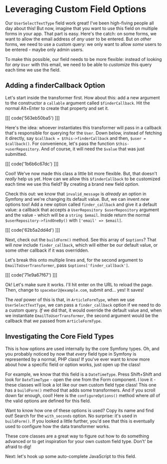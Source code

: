 # Leveraging Custom Field Options

Our `UserSelectTextType` field work great! I've been high-fiving people all day about
this! But now, imagine that you want to use this field on multiple forms in your
app. That part is easy. Here's the catch: on some forms, we want to allow the email
address of *any* user to be entered. But on *other* forms, we need to use a custom
query: we only want to allow *some* users to be entered - maybe only admin users.

To make this possible, our field needs to be more flexible: instead of looking for
*any* `User` with this email, we need to be able to *customize* this query each time
we use the field.

## Adding a finderCallback Option

Let's start inside the transformer first. How about this: add a new argument to
the constructor a `callable` argument called `$finderCallback`. Hit the normal
Alt+Enter to create that property and set it.

[[[ code('563eb50ba5') ]]]

Here's the idea: whoever instantiates this transformer will pass in a callback that's
responsible for querying for the `User`. Down below, instead of fetching it directly,
say `$callback = $this->finderCallback` and then, `$user = $callback()`. For convenience,
let's pass the function  `$this->userRepository`. And of course, it will need
the `$value` that was just submitted.

[[[ code('1b6b6c67dc') ]]]

Cool! We've now made this class a little bit more flexible. But, that doesn't *really*
help us yet. How can we allow this `$finderCallback` to be customized each time we
use this field? By creating a brand new field *option*.

Check this out: we know that `invalid_message` is *already* an option in Symfony
and we're changing its default value. But, we can invent *new* options too! Add a
new option called `finder_callback` and give it a default value: a callback that
accepts a `UserRepository $userRepository` argument and the value - which will be
a `string $email`. Inside return the normal `$userRepository->findOneBy()` with
`['email' => $email]`.

[[[ code('62b5a2dd4d') ]]]

Next, check out the `buildForm()` method. See this array of `$options`? That will *now*
include `finder_callback`, which will either be our default value, or some other
callback if it was overridden.

Let's break this onto multiple lines and, for the second argument to
`EmailToUserTransformer`, pass `$options['finder_callback']`.

[[[ code('71e9a67f67') ]]]

Ok! Let's make sure it works. I'll hit
enter on the URL to reload the page. Then, change to `spacebar2@example.com`,
submit and... yes! It saves!

The *real* power of this is that, in `ArticleFormType`, when we use
`UserSelectTextType`, we can pass a `finder_callback` option if we need to do a
custom query. *If* we did that, it would override the default value and, when we
instantiate `EmailToUserTransformer`, the second argument would be the callback
that *we* passed from `ArticleFormType`.

## Investigating the Core Field Types

This is how options are used internally by the core Symfony types. Oh, and you
probably noticed by now that *every* field type in Symfony is represented by a
normal, PHP class! If you've ever want to know more about how a specific field or
option works, just open up the class!

For example, we know that this field is a `DateTimeType`. Press Shift+Shift and
look for `DateTimeType` - open the one from the Form component. I love it - these
classes will look a lot like our own custom field type class! This one has a `buildForm()`
method that adds some transformers. And if you scroll down far enough, cool! Here
is the `configureOptions()` method where *all* of the valid options are defined
for this field.

Want to know how one of these options is used? Copy its name and find out! Search
for the `with_seconds` option. No surprise: it's used in `buildForm()`. If
you looked a little further, you'd see that this is eventually used to configure
how the data transformer works.

These core classes are a great way to figure out how to do something advanced
or to get inspiration for your own custom field type. Don't' be afraid to dig!

Next: let's hook up some auto-complete JavaScript to this field.
